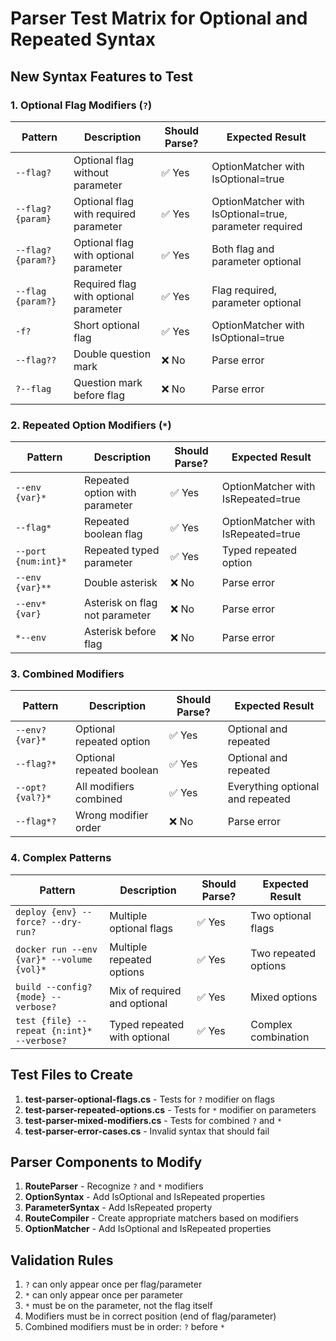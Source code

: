 # Parser Test Matrix for Optional and Repeated Syntax

## New Syntax Features to Test

### 1. Optional Flag Modifiers (`?`)

| Pattern | Description | Should Parse? | Expected Result |
|---------|------------|---------------|-----------------|
| `--flag?` | Optional flag without parameter | ✅ Yes | OptionMatcher with IsOptional=true |
| `--flag? {param}` | Optional flag with required parameter | ✅ Yes | OptionMatcher with IsOptional=true, parameter required |
| `--flag? {param?}` | Optional flag with optional parameter | ✅ Yes | Both flag and parameter optional |
| `--flag {param?}` | Required flag with optional parameter | ✅ Yes | Flag required, parameter optional |
| `-f?` | Short optional flag | ✅ Yes | OptionMatcher with IsOptional=true |
| `--flag?? ` | Double question mark | ❌ No | Parse error |
| `?--flag` | Question mark before flag | ❌ No | Parse error |

### 2. Repeated Option Modifiers (`*`)

| Pattern | Description | Should Parse? | Expected Result |
|---------|------------|---------------|-----------------|
| `--env {var}*` | Repeated option with parameter | ✅ Yes | OptionMatcher with IsRepeated=true |
| `--flag*` | Repeated boolean flag | ✅ Yes | OptionMatcher with IsRepeated=true |
| `--port {num:int}*` | Repeated typed parameter | ✅ Yes | Typed repeated option |
| `--env {var}**` | Double asterisk | ❌ No | Parse error |
| `--env* {var}` | Asterisk on flag not parameter | ❌ No | Parse error |
| `*--env` | Asterisk before flag | ❌ No | Parse error |

### 3. Combined Modifiers

| Pattern | Description | Should Parse? | Expected Result |
|---------|------------|---------------|-----------------|
| `--env? {var}*` | Optional repeated option | ✅ Yes | Optional and repeated |
| `--flag?*` | Optional repeated boolean | ✅ Yes | Optional and repeated |
| `--opt? {val?}*` | All modifiers combined | ✅ Yes | Everything optional and repeated |
| `--flag*?` | Wrong modifier order | ❌ No | Parse error |

### 4. Complex Patterns

| Pattern | Description | Should Parse? | Expected Result |
|---------|------------|---------------|-----------------|
| `deploy {env} --force? --dry-run?` | Multiple optional flags | ✅ Yes | Two optional flags |
| `docker run --env {var}* --volume {vol}*` | Multiple repeated options | ✅ Yes | Two repeated options |
| `build --config? {mode} --verbose?` | Mix of required and optional | ✅ Yes | Mixed options |
| `test {file} --repeat {n:int}* --verbose?` | Typed repeated with optional | ✅ Yes | Complex combination |

## Test Files to Create

1. **test-parser-optional-flags.cs** - Tests for `?` modifier on flags
2. **test-parser-repeated-options.cs** - Tests for `*` modifier on parameters
3. **test-parser-mixed-modifiers.cs** - Tests for combined `?` and `*`
4. **test-parser-error-cases.cs** - Invalid syntax that should fail

## Parser Components to Modify

1. **RouteParser** - Recognize `?` and `*` modifiers
2. **OptionSyntax** - Add IsOptional and IsRepeated properties
3. **ParameterSyntax** - Add IsRepeated property
4. **RouteCompiler** - Create appropriate matchers based on modifiers
5. **OptionMatcher** - Add IsOptional and IsRepeated properties

## Validation Rules

1. `?` can only appear once per flag/parameter
2. `*` can only appear once per parameter
3. `*` must be on the parameter, not the flag itself
4. Modifiers must be in correct position (end of flag/parameter)
5. Combined modifiers must be in order: `?` before `*`